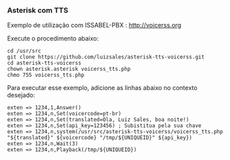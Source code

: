 ### Asterisk com TTS

Exemplo de utilização com ISSABEL-PBX : http://voicerss.org

Execute o procedimento abaixo:
 
```
cd /usr/src
git clone https://github.com/luizsales/asterisk-tts-voicerss.git
cd asterisk-tts-voicerss
chown asterisk.asterisk voicerss_tts.php 
chmo 755 voicerss_tts.php 

```


Para executar esse exemplo, adicione as linhas abaixo no contexto desejado:

```
exten => 1234,1,Answer()
exten => 1234,n,Set(voicercode=pt-br)
exten => 1234,n,Set(translated=Ola, Luiz Sales, boa noite!)
exten => 1234,n,Set(api_key=123456) ; Subistitua pela sua chave
exten => 1234,n,system(/usr/src/asterisk-tts-voicerss/voicerss_tts.php "${translated}" ${voicercode} "/tmp/${UNIQUEID}" ${api_key})
exten => 1234,n,Wait(3)
exten => 1234,n,Playback(/tmp/${UNIQUEID})  
```


